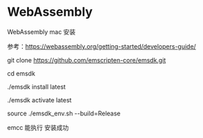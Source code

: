 # WebAssembly
WebAssembly mac 安装

参考：https://webassembly.org/getting-started/developers-guide/

git clone https://github.com/emscripten-core/emsdk.git

cd emsdk

./emsdk install latest

./emsdk activate latest

source ./emsdk_env.sh --build=Release

emcc 能执行 安装成功


